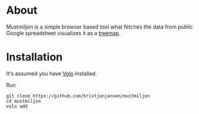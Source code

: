 # About

Mustmiljon is a simple browser based tool what fetches the data from public Google spreadsheet visualizes it as a [treemap](http://en.wikipedia.org/wiki/Treemapping).

# Installation

It's assumed you have [Volo](https://github.com/volojs/volo) installed.

Run

```
git clone https://github.com/kristjanjansen/mustmiljon
cd mustmiljon
volo add
```